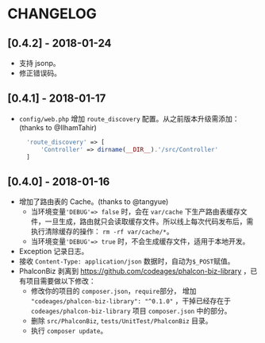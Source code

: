 # CHANGELOG

## [0.4.2] - 2018-01-24

* 支持 jsonp。
* 修正错误码。

## [0.4.1] - 2018-01-17

* `config/web.php` 增加 `route_discovery` 配置。从之前版本升级需添加： (thanks to @IlhamTahir)
  ```php
    'route_discovery' => [
        'Controller' => dirname(__DIR__).'/src/Controller'
    ]
  ```

## [0.4.0] - 2018-01-16

* 增加了路由表的 Cache。(thanks to @tangyue)
  * 当环境变量`'DEBUG'=> false` 时，会在 `var/cache` 下生产路由表缓存文件，一旦生成，路由就只会读取缓存文件。所以线上每次代码发布后，需执行清除缓存的操作： `rm -rf var/cache/*`。
  * 当环境变量`'DEBUG'=> true` 时，不会生成缓存文件，适用于本地开发。
* Exception 记录日志。
* 接收 `Content-Type: application/json` 数据时，自动为`$_POST`赋值。
* PhalconBiz 剥离到 https://github.com/codeages/phalcon-biz-library ，已有项目需要做以下修改：
  * 修改你的项目的 `composer.json`，`require`部分， 增加 `"codeages/phalcon-biz-library": "^0.1.0"` ，干掉已经存在于`codeages/phalcon-biz-library` 项目 `composer.json` 中的部分。
  * 删除 `src/PhalconBiz`, `tests/UnitTest/PhalconBiz` 目录。
  * 执行 `composer update`。
